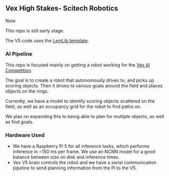 ## Vex High Stakes- Scitech Robotics

> [!NOTE] 
> This repo is still early stage.

The V5 code uses the [LemLib template](https://github.com/LemLib/LemLib).

### AI Pipeline

This repo is focused mainly on getting a robot working for the [Vex AI Competition](https://www.vexrobotics.com/v5/competition/vex-ai?srsltid=AfmBOorL4r-guUf88ANdb4c1tMG45PZGn8NL3nQlj_xhJ-_WA2QPJmsj).

The goal is to create a robot that autonomously drives to, and picks up scoring objects. Then it drives to various goals around the field and places objects on the rings. 

Currently, we have a model to identify scoring objects scattered on the field, as well as an occupancy grid for the robot to find paths on. 

We plan on expanding this to being able to plan for multiple objects, as well as find goals. 

### Hardware Used

- We have a Raspberry Pi 5 for all inference tasks, which performs inference in ~150 ms per frame. We use an NCNN model for a good balance between size on disk and inference times. 
- Vex V5 brain controls the robot and we have a serial communication pipeline to send planning information from the Pi to the V5.
